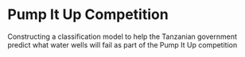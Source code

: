 # Pump It Up Competition
Constructing a classification model to help the Tanzanian government predict what water wells will fail as part of the Pump It Up competition
